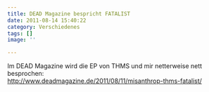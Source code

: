 ```yaml
---
title: DEAD Magazine bespricht FATALIST
date: 2011-08-14 15:40:22
category: Verschiedenes
tags: []
image: ''

---
```


Im DEAD Magazine wird die EP von THMS und mir netterweise nett besprochen:  
<http://www.deadmagazine.de/2011/08/11/misanthrop-thms-fatalist/>
